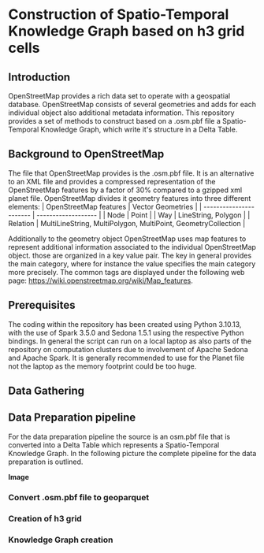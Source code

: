 # Construction of Spatio-Temporal Knowledge Graph based on h3 grid cells
## Introduction
OpenStreetMap provides a rich data set to operate with a geospatial database. OpenStreetMap consists of several geometries and adds for each individual object also additional metadata information. This repository provides a set of methods to construct based on a .osm.pbf file a Spatio-Temporal Knowledge Graph, which write it's structure in a Delta Table.

## Background to OpenStreetMap
The file that OpenStreetMap provides is the .osm.pbf file. It is an alternative to an XML file and provides a compressed representation of the OpenStreetMap features by a factor of 30% compared to a gzipped xml planet file. OpenStreetMap divides it geometry features into three different elements:
| OpenStreetMap features  | Vector Geometries   |
| ----------------------- | ------------------- |
| Node                    | Point               |
| Way                     | LineString, Polygon |
| Relation                | MultiLineString, MultiPolygon, MultiPoint, GeometryCollection |

Additionally to the geometry object OpenStreetMap uses map features to represent additional information associated to the individual OpenStreetMap object. those are organized in a key value pair. The key in general provides the main category, where for instance the value specifies the main category more precisely. The common tags are displayed under the following web page: https://wiki.openstreetmap.org/wiki/Map_features.
## Prerequisites
The coding within the repository has been created using Python 3.10.13, with the use of Spark 3.5.0 and Sedona 1.5.1 using the respective Python bindings. In general the script can run on a local laptop as also parts of the repository on computation clusters due to involvement of Apache Sedona and Apache Spark. It is generally recommended to use for the Planet file not the laptop as the memory footprint could be too huge.

## Data Gathering

## Data Preparation pipeline
For the data preparation pipeline the source is an osm.pbf file that is converted into a Delta Table which represents a Spatio-Temporal Knowledge Graph. In the following picture the complete pipeline for the data preparation is outlined.

**Image**

### Convert .osm.pbf file to geoparquet
### Creation of h3 grid
### Knowledge Graph creation
